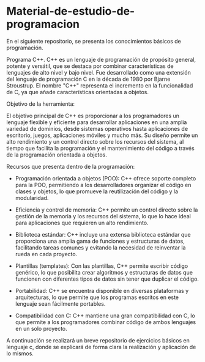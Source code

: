 # Material-de-estudio-de-programacion
En el siguiente repositorio, se presenta los conocimientos básicos de programación.

Programa C++. 
C++ es un lenguaje de programación de propósito general, potente y versátil, que se destaca por combinar características de lenguajes de alto nivel y bajo nivel. Fue desarrollado como una extensión del lenguaje de programación C en la década de 1980 por Bjarne Stroustrup. El nombre "C++" representa el incremento en la funcionalidad de C, ya que añade características orientadas a objetos.

Objetivo de la herramienta:

El objetivo principal de C++ es proporcionar a los programadores un lenguaje flexible y eficiente para desarrollar aplicaciones en una amplia variedad de dominios, desde sistemas operativos hasta aplicaciones de escritorio, juegos, aplicaciones móviles y mucho más. Su diseño permite un alto rendimiento y un control directo sobre los recursos del sistema, al tiempo que facilita la programación y el mantenimiento del código a través de la programación orientada a objetos.

Recursos que presenta dentro de la programación:

- Programación orientada a objetos (POO): C++ ofrece soporte completo para la POO, permitiendo a los desarrolladores organizar el código en clases y objetos, lo que promueve la reutilización del código y la modularidad.

- Eficiencia y control de memoria: C++ permite un control directo sobre la gestión de la memoria y los recursos del sistema, lo que lo hace ideal para aplicaciones que requieren un alto rendimiento.

- Biblioteca estándar: C++ incluye una extensa biblioteca estándar que proporciona una amplia gama de funciones y estructuras de datos, facilitando tareas comunes y evitando la necesidad de reinventar la rueda en cada proyecto.

- Plantillas (templates): Con las plantillas, C++ permite escribir código genérico, lo que posibilita crear algoritmos y estructuras de datos que funcionen con diferentes tipos de datos sin tener que duplicar el código.

- Portabilidad: C++ se encuentra disponible en diversas plataformas y arquitecturas, lo que permite que los programas escritos en este lenguaje sean fácilmente portables.

- Compatibilidad con C: C++ mantiene una gran compatibilidad con C, lo que permite a los programadores combinar código de ambos lenguajes en un solo proyecto.

A continuación se realizará un breve repositorio de ejercicios básicos en lenguaje c, donde se explicará de forma clara la realización y aplicación de lo mismos.  
